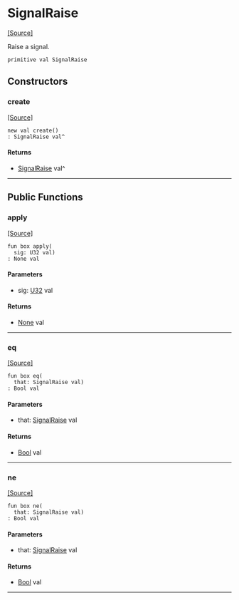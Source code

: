 # SignalRaise
<span class="source-link">[[Source]](src/signals/signal_notify.md#L-0-23)</span>

Raise a signal.


```pony
primitive val SignalRaise
```

## Constructors

### create
<span class="source-link">[[Source]](src/signals/signal_notify.md#L-0-23)</span>


```pony
new val create()
: SignalRaise val^
```

#### Returns

* [SignalRaise](signals-SignalRaise.md) val^

---

## Public Functions

### apply
<span class="source-link">[[Source]](src/signals/signal_notify.md#L-0-27)</span>


```pony
fun box apply(
  sig: U32 val)
: None val
```
#### Parameters

*   sig: [U32](builtin-U32.md) val

#### Returns

* [None](builtin-None.md) val

---

### eq
<span class="source-link">[[Source]](src/signals/signal_notify.md#L-0-27)</span>


```pony
fun box eq(
  that: SignalRaise val)
: Bool val
```
#### Parameters

*   that: [SignalRaise](signals-SignalRaise.md) val

#### Returns

* [Bool](builtin-Bool.md) val

---

### ne
<span class="source-link">[[Source]](src/signals/signal_notify.md#L-0-27)</span>


```pony
fun box ne(
  that: SignalRaise val)
: Bool val
```
#### Parameters

*   that: [SignalRaise](signals-SignalRaise.md) val

#### Returns

* [Bool](builtin-Bool.md) val

---

